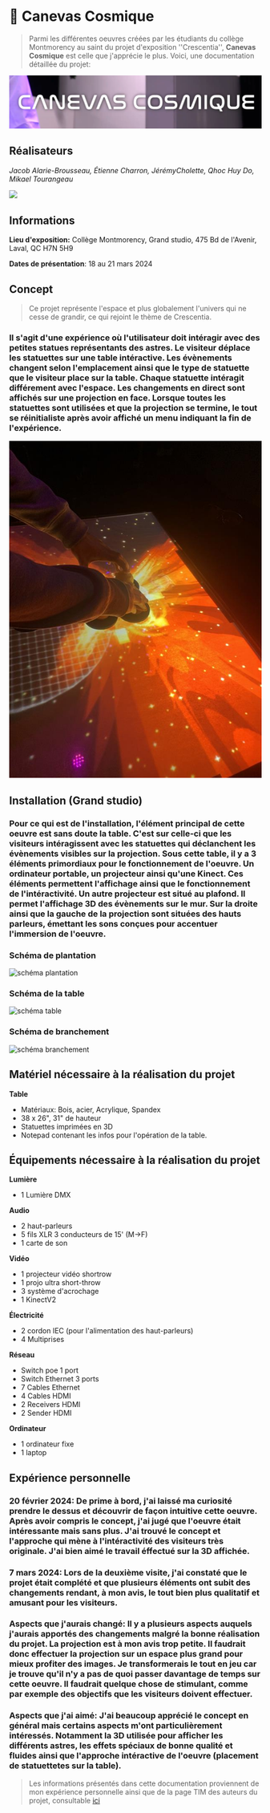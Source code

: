# 🌌 Canevas Cosmique 
> Parmi les différentes oeuvres créées par les étudiants du collège Montmorency au saint du projet d'exposition ''Crescentia'',  **Canevas Cosmique** est celle que j'apprécie le plus. Voici, une documentation détaillée du projet:

![](https://github.com/tighzanour/H24_V11_inspiration_TIGHZA/blob/main/crescentia/medias/canevas_cosmique_logo.PNG)

## Réalisateurs
*Jacob Alarie-Brousseau, Étienne Charron, JérémyCholette, Qhoc Huy Do, Mikael Tourangeau*

![](https://github.com/tighzanour/H24_V11_inspiration_TIGHZA/blob/main/crescentia/medias/canvas_cosmique_r%C3%A9alisateurs.PNG)

## Informations
**Lieu d'exposition:** Collège Montmorency, Grand studio, 475 Bd de l'Avenir, Laval, QC H7N 5H9

**Dates de présentation**: 18 au 21 mars 2024

## Concept
> Ce projet représente l'espace et plus globalement l'univers qui ne cesse de grandir, ce qui rejoint le thème de Crescentia.
### Il s'agit d'une expérience où l'utilisateur doit intéragir avec des petites statues représentants des astres. Le visiteur déplace les statuettes sur une table intéractive. Les évènements changent selon l'emplacement ainsi que le type de statuette que le visiteur place sur la table. Chaque statuette intéragit différement avec l'espace. Les changements en direct sont affichés sur une projection en face. Lorsque toutes les statuettes sont utilisées et que la projection se termine, le tout se réinitialiste après avoir affiché un menu indiquant la fin de l'expérience. 

![](https://github.com/tighzanour/H24_V11_inspiration_TIGHZA/blob/main/crescentia/medias/canvas_cosmique_interaction_2.jpg)

## Installation (Grand studio)
### Pour ce qui est de l'installation, l'élément principal de cette oeuvre est sans doute la table. C'est sur celle-ci que les visiteurs intéragissent avec les statuettes qui déclanchent les évènements visibles sur la projection. Sous cette table, il y a 3 éléments primordiaux pour le fonctionnement de l'oeuvre. Un ordinateur portable, un projecteur ainsi qu'une Kinect. Ces éléments permettent l'affichage ainsi que le fonctionnement de l'intéractivité. Un autre projecteur est situé au plafond. Il permet l'affichage 3D des évènements sur le mur. Sur la droite ainsi que la gauche de la projection sont situées des hauts parleurs, émettant les sons conçues pour accentuer l'immersion de l'oeuvre. 

### Schéma de plantation
![schéma plantation](https://github.com/tighzanour/H24_V11_inspiration_TIGHZA/blob/main/crescentia/medias/canevas_cosmique_sch%C3%A9ma.PNG)
### Schéma de la table
![schéma table](https://github.com/tighzanour/H24_V11_inspiration_TIGHZA/blob/main/crescentia/medias/canvas_cosmique_sch%C3%A9ma_table.png)
### Schéma de branchement
![schéma branchement](https://github.com/tighzanour/H24_V11_inspiration_TIGHZA/blob/main/crescentia/medias/canvas_cosmique_sch%C3%A9ma.png)

## Matériel nécessaire à la réalisation du projet
**Table**
- Matériaux: Bois, acier, Acrylique, Spandex
- 38 x 26", 31" de hauteur
- Statuettes imprimées en 3D
- Notepad contenant les infos pour l'opération de la table.

## Équipements nécessaire à la réalisation du projet
**Lumière**
- 1 Lumière DMX

**Audio**
- 2 haut-parleurs
- 5 fils XLR 3 conducteurs de 15' (M->F)
- 1 carte de son

**Vidéo**
- 1 projecteur vidéo shortrow
- 1 projo ultra short-throw
- 3 système d'acrochage
- 1 KinectV2

**Électricité**
- 2 cordon IEC (pour l'alimentation des haut-parleurs)
- 4 Multiprises

**Réseau**
- Switch poe 1 port
- Switch Ethernet 3 ports
- 7 Cables Ethernet
- 4 Cables HDMI
- 2 Receivers HDMI
- 2 Sender HDMI

**Ordinateur**
- 1 ordinateur fixe
- 1 laptop

## Expérience personnelle
### 20 février 2024: De prime à bord, j'ai laissé ma curiosité prendre le dessus et découvrir de façon intuitive cette oeuvre. Après avoir compris le concept, j'ai jugé que l'oeuvre était intéressante mais sans plus. J'ai trouvé le concept et l'approche qui mène à l'intéractivité des visiteurs très originale. J'ai bien aimé le travail éffectué sur la 3D affichée.

### 7 mars 2024: Lors de la deuxième visite, j'ai constaté que le projet était complété et que plusieurs éléments ont subit des changements rendant, à mon avis, le tout bien plus qualitatif et amusant pour les visiteurs.

### Aspects que j'aurais changé: Il y a plusieurs aspects auquels j'aurais apportés des changements malgré la bonne réalisation du projet. La projection est à mon avis trop petite. Il faudrait donc effectuer la projection sur un espace plus grand pour mieux profiter des images. Je transformerais le tout en jeu car je trouve qu'il n'y a pas de quoi passer davantage de temps sur cette oeuvre. Il faudrait quelque chose de stimulant, comme par exemple des objectifs que les visiteurs doivent effectuer.

### Aspects que j'ai aimé: J'ai beaucoup apprécié le concept en général mais certains aspects m'ont particulièrement intéressés. Notamment la 3D utilisée pour afficher les différents astres, les effets spéciaux de bonne qualité et fluides ainsi que l'approche intéractive de l'oeuvre (placement de statuettetes sur la table).

> Les informations présentés dans cette documentation proviennent de mon expérience personnelle ainsi que de la page TIM des auteurs du projet, consultable [ici](https://tim-montmorency.com/2024/projets/Canevas-Cosmique/docs/web/index.html)
